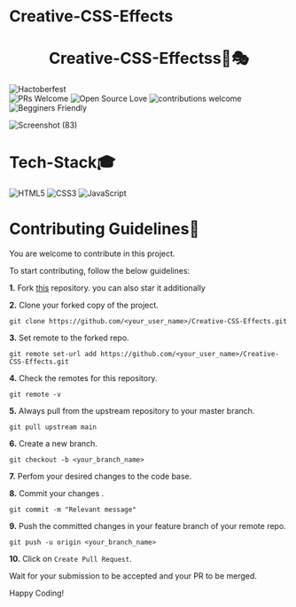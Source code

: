# Creative-CSS-Effects
<h1 align="center">Creative-CSS-Effectss🎨🎭</h1>

![Hactoberfest](https://img.shields.io/badge/Hactoberfest-%E2%9D%A4-red)    
![PRs Welcome](https://img.shields.io/badge/PRs-welcome-brightgreen.svg?style=flat-square) 
![Open Source Love](https://img.shields.io/badge/Open%20Source-%E2%9D%A4-red)
![contributions welcome](https://img.shields.io/badge/contributions-welcome-brightgreen.svg?style=flat)
![Begginers Friendly](https://img.shields.io/badge/Begginer%20Friendly%20-Yes-orange)


![Screenshot (83)](https://user-images.githubusercontent.com/90701800/194696231-71d915ba-e2e3-449b-a57e-834270bfb27a.png)


# Tech-Stack🎓
<img alt="HTML5" src="https://img.shields.io/badge/html5%20-%23E34F26.svg?&style=for-the-badge&logo=html5&logoColor=white"/> 
<img alt="CSS3" src="https://img.shields.io/badge/css3%20-%231572B6.svg?&style=for-the-badge&logo=css3&logoColor=white"/>
<img alt="JavaScript" src="https://img.shields.io/badge/javascript%20-%23323330.svg?&style=for-the-badge&logo=javascript&logoColor=%23F7DF1E"/>

# Contributing Guidelines📝
 You are welcome to contribute in this project. 

To start contributing, follow the below guidelines: 

**1.**  Fork [this](https://github.com/Anjuli08/Creative-CSS-Effects) repository.
        you can also star it additionally

**2.**  Clone your forked copy of the project.

```
git clone https://github.com/<your_user_name>/Creative-CSS-Effects.git
```



**3.** Set remote to the forked repo.

```
git remote set-url add https://github.com/<your_user_name>/Creative-CSS-Effects.git
```

**4.** Check the remotes for this repository.

```
git remote -v
```

**5.** Always pull from the upstream repository to your master branch.

```
git pull upstream main
```

**6.** Create a new branch.

```
git checkout -b <your_branch_name>
```

**7.** Perfom your desired changes to the code base.

**8.** Commit your changes .

```
git commit -m "Relevant message"
```

**9.** Push the committed changes in your feature branch of your remote repo.

```
git push -u origin <your_branch_name>
```


**10.** Click on `Create Pull Request`.

 Wait for your submission to be accepted and your PR to be merged.

Happy Coding!

